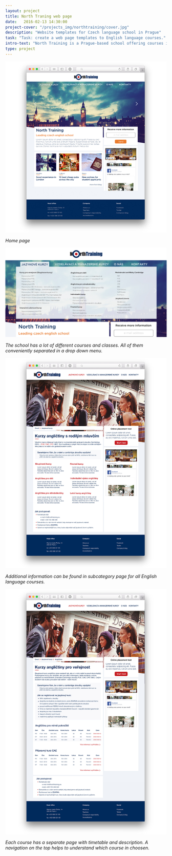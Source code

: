 ```yaml
---
layout: project
title: North Traning web page
date:   2016-02-13 14:30:00
project-cover: "/projects_img/northtraining/cover.jpg"
description: "Website templates for Czech language school in Prague"
task: "Task: create a web page templates to English language courses."
intro-text: "North Training is a Prague-based school offering courses in The English language. The school wanted to have a modern and understandable page for the young audience."
type: project
---
```


<span class="p700">![home page](/projects_img/northtraining/homepage.jpg)</span>

<span class="p-center">*Home page*</span>

<span class="p700">![drop down menu](/projects_img/northtraining/dropdownmenu.jpg)</span>

<span class="p-center">*The school has a lot of different courses and classes. All of them conveniently separated in a drop down menu.*</span>

<span class="p700">![timetables](/projects_img/northtraining/subcat.jpg)</span>

<span class="p-center">*Additional information can be found in subcategory page for all English language courses.*</span>

<span class="p700">![timetables](/projects_img/northtraining/timetables.jpg)</span>

<span class="p-center">*Each course has a separate page with timetable and description. A navigation on the top helps to understand which course in choosen.*</span>





